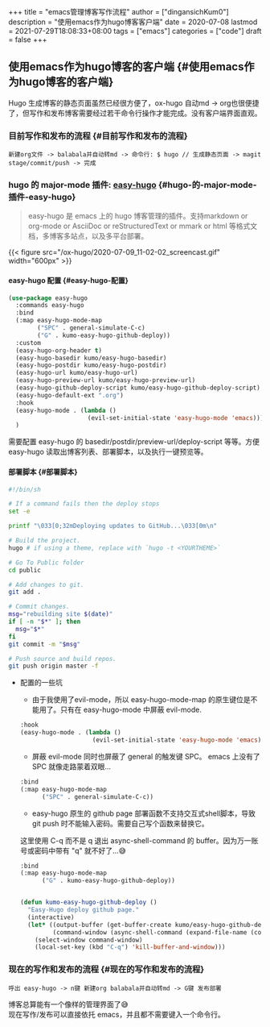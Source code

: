 +++
title = "emacs管理博客写作流程"
author = ["dingansichKum0"]
description = "使用emacs作为hugo博客客户端"
date = 2020-07-08
lastmod = 2021-07-29T18:08:33+08:00
tags = ["emacs"]
categories = ["code"]
draft = false
+++

## 使用emacs作为hugo博客的客户端 {#使用emacs作为hugo博客的客户端}

<div class="EXPLAIN">
  <div></div>

Hugo 生成博客的静态页面虽然已经很方便了，ox-hugo 自动md -> org也很便捷了，但写作和发布博客需要经过若干命令行操作才能完成。没有客户端界面直观。

</div>


### 目前写作和发布的流程 {#目前写作和发布的流程}

```nil
新建org文件 -> balabala并自动转md -> 命令行: $ hugo // 生成静态页面 -> magit stage/commit/push -> 完成
```


### hugo 的 major-mode 插件: [easy-hugo](https://github.com/masasam/emacs-easy-hugo) {#hugo-的-major-mode-插件-easy-hugo}

> easy-hugo 是 emacs 上的 hugo 博客管理的插件。支持markdown or org-mode or AsciiDoc or reStructuredText or mmark or html 等格式文档，多博客多站点，以及多平台部署。

{{< figure src="/ox-hugo/2020-07-09_11-02-02_screencast.gif" width="600px" >}}


#### easy-hugo 配置 {#easy-hugo-配置}

```lisp
(use-package easy-hugo
  :commands easy-hugo
  :bind
  (:map easy-hugo-mode-map
        ("SPC" . general-simulate-C-c)
        ("G" . kumo-easy-hugo-github-deploy))
  :custom
  (easy-hugo-org-header t)
  (easy-hugo-basedir kumo/easy-hugo-basedir)
  (easy-hugo-postdir kumo/easy-hugo-postdir)
  (easy-hugo-url kumo/easy-hugo-url)
  (easy-hugo-preview-url kumo/easy-hugo-preview-url)
  (easy-hugo-github-deploy-script kumo/easy-hugo-github-deploy-script)
  (easy-hugo-default-ext ".org")
  :hook
  (easy-hugo-mode . (lambda ()
                      (evil-set-initial-state 'easy-hugo-mode 'emacs)))
  )
```

<div class="EXPLAIN">
  <div></div>

需要配置 easy-hugo 的 basedir/postdir/preview-url/deploy-script 等等。方便 easy-hugo 读取出博客列表、部署脚本，以及执行一键预览等。

</div>


#### 部署脚本 {#部署脚本}

```bash
#!/bin/sh

# If a command fails then the deploy stops
set -e

printf "\033[0;32mDeploying updates to GitHub...\033[0m\n"

# Build the project.
hugo # if using a theme, replace with `hugo -t <YOURTHEME>`

# Go To Public folder
cd public

# Add changes to git.
git add .

# Commit changes.
msg="rebuilding site $(date)"
if [ -n "$*" ]; then
  msg="$*"
fi
git commit -m "$msg"

# Push source and build repos.
git push origin master -f
```

<!--list-separator-->

-  配置的一些坑

    -   由于我使用了evil-mode，所以 easy-hugo-mode-map 的原生键位是不能用了。只有在 easy-hugo-mode 中屏蔽 evil-mode.

    <!--listend-->

    ```lisp
    :hook
    (easy-hugo-mode . (lambda ()
                        (evil-set-initial-state 'easy-hugo-mode 'emacs)))
    ```

    -   屏蔽 evil-mode 同时也屏蔽了 general 的触发键 SPC。 emacs 上没有了 SPC 就像走路蒙着双眼...

    <!--listend-->

    ```lisp
    :bind
    (:map easy-hugo-mode-map
          ("SPC" . general-simulate-C-c))
    ```

    -   easy-hugo 原生的 github page 部署函数不支持交互式shell脚本，导致 git push 时不能输入密码。需要自己写个函数来替换它。

    <div class="EXPLAIN">
      <div></div>

    这里使用 C-q 而不是 q 退出 async-shell-command 的 buffer。因为万一账号或密码中带有 "q" 就不好了...😅

    </div>

    ```lisp
    :bind
    (:map easy-hugo-mode-map
          ("G" . kumo-easy-hugo-github-deploy))


    (defun kumo-easy-hugo-github-deploy ()
      "Easy-Hugo deploy github page."
      (interactive)
      (let* ((output-buffer (get-buffer-create kumo/easy-hugo-github-deploy-buffer-name))
             (command-window (async-shell-command (expand-file-name (concat kumo/easy-hugo-basedir kumo/easy-hugo-github-deploy-script)) output-buffer nil)))
        (select-window command-window)
        (local-set-key (kbd "C-q") 'kill-buffer-and-window)))
    ```


### 现在的写作和发布的流程 {#现在的写作和发布的流程}

```nil
呼出 easy-hugo -> n键 新建org balabala并自动转md -> G键 发布部署
```

<p class="verse">
博客总算能有一个像样的管理界面了😅<br />
现在写作/发布可以直接依托 emacs，并且都不需要键入一个命令行。<br />
</p>
